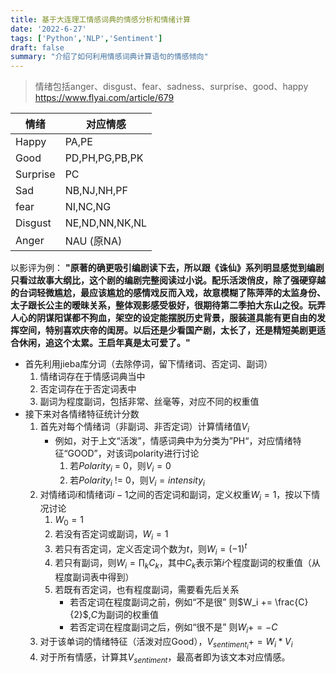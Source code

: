```yaml
---
title: 基于大连理工情感词典的情感分析和情绪计算
date: '2022-6-27'
tags: ['Python','NLP','Sentiment']
draft: false
summary: "介绍了如何利用情感词典计算语句的情感倾向"
---
```



> 情绪包括anger、disgust、fear、sadness、surprise、good、happy
> https://www.flyai.com/article/679


|情绪|对应情感|
|---|----|
|Happy|PA,PE|
|Good|PD,PH,PG,PB,PK|
|Surprise|PC|
|Sad|NB,NJ,NH,PF|
|fear|NI,NC,NG|
|Disgust|NE,ND,NN,NK,NL|
|Anger|NAU (原NA)|

以影评为例：
    **"原著的确更吸引编剧读下去，所以跟《诛仙》系列明显感觉到编剧只看过故事大纲比，这个剧的编剧完整阅读过小说。配乐活泼俏皮，除了强硬穿越的台词轻微尴尬，最应该尴尬的感情戏反而入戏，故意模糊了陈萍萍的太监身份、太子跟长公主的暧昧关系，整体观影感受极好，很期待第二季拍大东山之役。玩弄人心的阴谋阳谋都不狗血，架空的设定能摆脱历史背景，服装道具能有更自由的发挥空间，特别喜欢庆帝的闺房。以后还是少看国产剧，太长了，还是精短美剧更适合休闲，追这个太累。王启年真是太可爱了。"**
+ 首先利用jieba库分词（去除停词，留下情绪词、否定词、副词）
    1. 情绪词存在于情感词典当中
    2. 否定词存在于否定词表中
    3. 副词为程度副词，包括非常、丝毫等，对应不同的权重值
+ 接下来对各情绪特征统计分数
    1. 首先对每个情绪词（非副词、非否定词）计算情绪值$V_i$
        + 例如，对于上文“活泼”，情感词典中为分类为”PH“，对应情绪特征“GOOD”，对该词polarity进行讨论
            1. 若${Polarity}_i$ = 0，则$V_i= 0$
            2. 若${Polarity}_i$ != 0，则$V_i = {intensity}_i$
    2. 对情绪词$i$和情绪词$i-1$之间的否定词和副词，定义权重$W_i=1$，按以下情况讨论
        1. $W_0=1$
        2. 若没有否定词或副词，$W_i=1$
        3. 若只有否定词，定义否定词个数为$t$，则$W_i=(-1)^t$
        4. 若只有副词，则$W_i = \prod_{k} C_k$，其中$C_k$表示第$i$个程度副词的权重值（从程度副词表中得到）
        5. 若既有否定词，也有程度副词，需要看先后关系
            + 若否定词在程度副词之前，例如“不是很”
                则$W_i += \frac{C}{2}$,$C$为副词的权重值
            + 若否定词在程度副词之后，例如“很不是”
                则$W_i += -C$
    3. 对于该单词的情绪特征（活泼对应Good），$V_{{sentiment}_i} += W_i*V_i$
    4. 对于所有情感，计算其$V_{sentiment}$，最高者即为该文本对应情感。